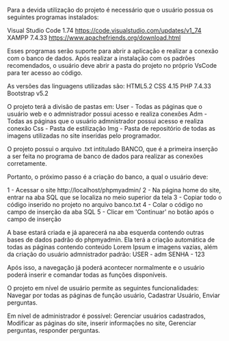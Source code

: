 Para a devida utilização do projeto é necessário que o usuário possua os seguintes programas instalados: 

Visual Studio Code 1.74 https://code.visualstudio.com/updates/v1_74
XAMPP 7.4.33 https://www.apachefriends.org/download.html

Esses programas serão suporte para abrir a aplicação e realizar a conexão com o banco de dados.
Após realizar a instalação com os padrões recomendados, o usuário deve abrir a pasta do projeto no próprio VsCode para ter acesso ao código. 

As versões das linguagens utilizadas são:
HTML5.2
CSS 4.15
PHP 7.4.33
Bootstrap v5.2 

O projeto terá a divisão de pastas em:
User - Todas as páginas que o usuário web  e o admnistrador possui acesso e realiza conexões
Adm - Todas as páginas que o usuário admnistrador possui acesso e realiza conexão 
Css - Pasta de estilização 
Img - Pasta de repositório de todas as imagens utilizadas no site inseridas pelo programador.

O projeto possui o arquivo .txt intitulado BANCO, que é a primeira inserção a ser feita no programa de banco de dados para realizar as conexões corretamente.

Portanto, o próximo passo é a criação do banco, a qual o usuário deve:

1 - Acessar o site http://localhost/phpmyadmin/
2 - Na página home do site, entrar na aba SQL que se localiza no meio superior da tela 
3 - Copiar todo o código inserido no projeto no arquivo banco.txt
4 - Colar o código no campo de inserção da aba SQL 
5 - Clicar em 'Continuar' no botão após o campo de inserção 

A base estará criada e já aparecerá na aba esquerda contendo outras bases de dados padrão do phpmyadmin.
Ela terá a criação automática de todas as páginas contendo conteúdo Lorem Ipsum e imagens vazias,
além da criação do usuário admnistrador padrão:
USER - adm
SENHA - 123

Após isso, a navegação já poderá acontecer normalmente e o usuário poderá inserir e comandar todas as funções disponíveis. 

O projeto em nível de usuário permite as seguintes funcionalidades:
Navegar por todas as páginas de função usuário,
Cadastrar Usuário,
Enviar perguntas.

Em nível de administrador é possível:
Gerenciar usuários cadastrados,
Modificar as páginas do site, inserir informações no site,
Gerenciar perguntas, responder perguntas.